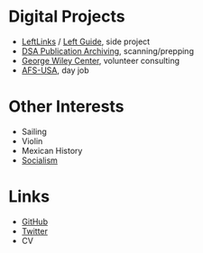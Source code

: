 # Digital Projects

* [LeftLinks](https://www.leftlinks.org) / [Left Guide](https://www.left.guide), side project
* [DSA Publication Archiving](https://democraticleft.dsausa.org/issues), scanning/prepping
* [George Wiley Center](www.georgewileycenter.org), volunteer consulting
* [AFS-USA](www.afsusa.org), day job

# Other Interests

* Sailing
* Violin
* Mexican History
* [Socialism](/socialism)

# Links

* [GitHub](https://github.com/willielaredo)
* [Twitter](www.twitter.com/willielaredo)
* CV